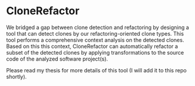 # CloneRefactor
We bridged a gap between clone detection and refactoring by designing a tool that can detect clones by our refactoring-oriented clone types. This tool performs a comprehensive context analysis on the detected clones. Based on this this context, CloneRefactor can automatically refactor a subset of the detected clones by applying transformations to the source code of the analyzed software project(s).

Please read my thesis for more details of this tool (I will add it to this repo shortly).

